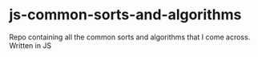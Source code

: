 # js-common-sorts-and-algorithms 

Repo containing all the common sorts and algorithms that I come across. 
Written in JS

